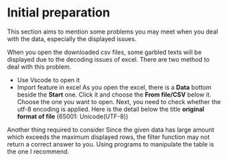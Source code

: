 # Initial preparation
This section aims to mention some problems you may meet when you deal with the data, especially the displayed issues.

When you open the downloaded csv files, some garbled texts will be displayed due to the decoding issues of excel. There are two method to deal with this problem.

- Use Vscode to open it
- Import feature in excel
As you open the excel, there is a **Data** bottom beside the **Start** one. Click it and choose the **From file/CSV** below it. Choose the one you want to open. Next, you need to check whether the utf-8 encoding is applied. Here is the detail below the title **original format of file** (65001: Unicode(UTF-8))

Another thing required to consider
Since the given data has large amount which exceeds the maximum displayed rows, the filter function may not return a correct answer to you. Using programs to manipulate the table is the one I recommend. 
